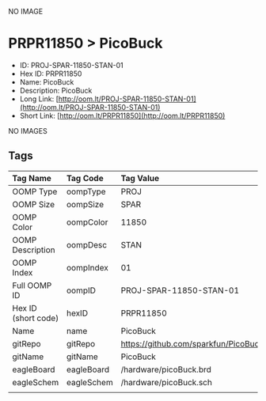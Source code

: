 


  
NO IMAGE  
# PRPR11850 > PicoBuck

- ID: PROJ-SPAR-11850-STAN-01
- Hex ID: PRPR11850
- Name: PicoBuck
- Description: PicoBuck
- Long Link: [http://oom.lt/PROJ-SPAR-11850-STAN-01](http://oom.lt/PROJ-SPAR-11850-STAN-01)
- Short Link: [http://oom.lt/PRPR11850](http://oom.lt/PRPR11850)
  
NO IMAGES  
## Tags
  

|Tag Name|Tag Code|Tag Value|
| :--- | :--- | :--- |
|OOMP Type|oompType|PROJ|
|OOMP Size|oompSize|SPAR|
|OOMP Color|oompColor|11850|
|OOMP Description|oompDesc|STAN|
|OOMP Index|oompIndex|01|
|Full OOMP ID|oompID|PROJ-SPAR-11850-STAN-01|
|Hex ID (short code)|hexID|PRPR11850|
|Name|name|PicoBuck|
|gitRepo|gitRepo|https://github.com/sparkfun/PicoBuck|
|gitName|gitName|PicoBuck|
|eagleBoard|eagleBoard|/hardware/picoBuck.brd|
|eagleSchem|eagleSchem|/hardware/picoBuck.sch|
||||
